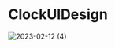 # ClockUIDesign
 
![2023-02-12 (4)](https://user-images.githubusercontent.com/111579457/218310514-ff90ddc5-e62c-4205-a56d-e989c79bf544.png)
